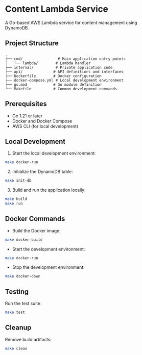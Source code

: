 # Content Lambda Service

A Go-based AWS Lambda service for content management using DynamoDB.

## Project Structure

```
.
├── cmd/                # Main application entry points
│   └── lambda/        # Lambda handler
├── internal/          # Private application code
├── api/              # API definitions and interfaces
├── Dockerfile        # Docker configuration
├── docker-compose.yml # Local development environment
├── go.mod            # Go module definition
└── Makefile          # Common development commands
```

## Prerequisites

- Go 1.21 or later
- Docker and Docker Compose
- AWS CLI (for local development)

## Local Development

1. Start the local development environment:
```bash
make docker-run
```

2. Initialize the DynamoDB table:
```bash
make init-db
```

3. Build and run the application locally:
```bash
make build
make run
```

## Docker Commands

- Build the Docker image:
```bash
make docker-build
```

- Start the development environment:
```bash
make docker-run
```

- Stop the development environment:
```bash
make docker-down
```

## Testing

Run the test suite:
```bash
make test
```

## Cleanup

Remove build artifacts:
```bash
make clean
``` 